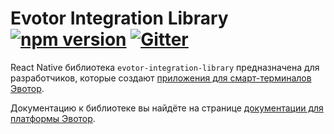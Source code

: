 # Evotor Integration Library [![npm version](https://badge.fury.io/js/evotor-integration-library.svg)](https://badge.fury.io/js/evotor-integration-library) [![Gitter](https://badges.gitter.im/ArtemiyDmtrvch/Evotor-React-Native.svg)](https://gitter.im/Evotor-React-Native/Lobby#)

React Native библиотека `evotor-integration-library` предназначена для разработчиков, которые создают [приложения для смарт-терминалов Эвотор](https://developer.evotor.ru/).

Документацию к библиотеке вы найдёте на странице [документации для платформы Эвотор](https://developer.evotor.ru/docs/doc_react_gettingstarted.html).
